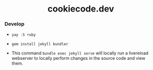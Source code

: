 <div align="center">

# cookiecode.dev

[//]: # ([![Gem Version]&#40;https://badge.fury.io/rb/jekyll-theme-h2o-ac.svg&#41;]&#40;https://badge.fury.io/rb/jekyll-theme-h2o-ac&#41;)

[//]: # ([![pages-build-deployment]&#40;https://github.com/zhonger/jekyll-theme-H2O-ac/actions/workflows/pages/pages-build-deployment/badge.svg?branch=gh-pages&#41;]&#40;https://github.com/zhonger/jekyll-theme-H2O-ac/actions/workflows/pages/pages-build-deployment&#41;)

[//]: # ([![Codacy Badge]&#40;https://app.codacy.com/project/badge/Grade/60e1e5fb75b8411da3df2fbed7243aa6&#41;]&#40;https://www.codacy.com/gh/zhonger/jekyll-theme-H2O-ac/dashboard?utm_source=github.com&amp;utm_medium=referral&amp;utm_content=zhonger/jekyll-theme-H2O-ac&amp;utm_campaign=Badge_Grade&#41;)

[//]: # ([![GitHub license]&#40;https://img.shields.io/github/license/zhonger/jekyll-theme-H2O-ac&#41;]&#40;https://github.com/zhonger/jekyll-theme-H2O-ac/blob/master/LICENSE&#41;)

[//]: # (![Jekyll Version]&#40;https://img.shields.io/badge/Jekyll-4.2.1-blue&#41;)

[//]: # (![Ruby Version]&#40;https://img.shields.io/badge/Ruby-3.1.0-blue&#41;)

[//]: # ([![FOSSA Status]&#40;https://app.fossa.com/api/projects/git%2Bgithub.com%2Fzhonger%2Fjekyll-theme-H2O-ac.svg?type=shield&#41;]&#40;https://app.fossa.com/projects/git%2Bgithub.com%2Fzhonger%2Fjekyll-theme-H2O-ac?ref=badge_shield&#41;)

</div>

### Develop
* `yay -S ruby`
* `gem install jekyll bundler`

* This command `bundle exec jekyll serve` will locally run a livereload webserver
  to locally perform changes in the source code and view them.